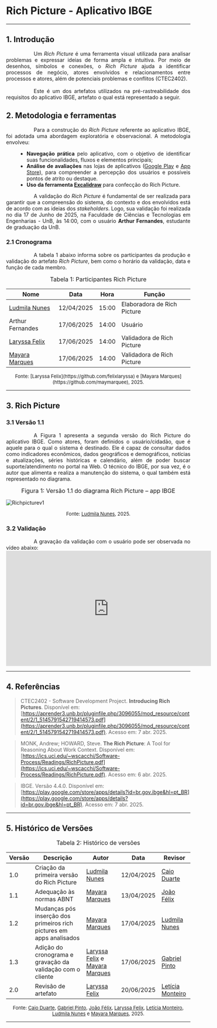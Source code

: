 # Rich Picture - Aplicativo IBGE

***

## 1. Introdução
<div style="text-align: justify; text-indent: 2cm;">
Um <i>Rich Picture</i> é uma ferramenta visual utilizada para analisar problemas e expressar ideias de forma ampla e intuitiva. Por meio de desenhos, símbolos e conexões, o <i>Rich Picture</i> ajuda a identificar processos de negócio, atores envolvidos e relacionamentos entre processos e atores, além de potenciais problemas e conflitos (CTEC2402).
  <br><br>
  <div style="text-indent: 2cm;">
Este é um dos artefatos utilizados na pré-rastreabilidade dos requisitos do aplicativo IBGE, artefato o qual está representado a seguir.
    
  </div>
</div>

## 2. Metodologia e ferramentas

<div style="text-align: justify; text-indent: 2cm;">
Para a construção do <i>Rich Picture</i> referente ao aplicativo IBGE, foi adotada uma abordagem exploratória e observacional. A metodologia envolveu:
 </div>
 
 <ul style="text-align: justify; padding-left: 4em; margin-top: 1em;">
   <li><b>Navegação prática</b> pelo aplicativo, com o objetivo de identificar suas funcionalidades, fluxos e elementos principais;</li>
   <li><b>Análise de avaliações</b> nas lojas de aplicativos 
     (<a href="https://play.google.com" target="_blank">Google Play</a> e 
     <a href="https://www.apple.com/br/app-store/" target="_blank">App Store</a>), 
     para compreender a percepção dos usuários e possíveis pontos de atrito ou destaque.</li>
   <li><b>Uso da ferramenta 
     <a href="https://excalidraw.com" target="_blank">Excalidraw</a></b> para confecção do Rich Picture.</li>
 </ul>

<div style="text-align: justify; text-indent: 2cm;">
A validação do <i>Rich Picture</i> é fundamental de ser realizada para garantir que a compreensão do sistema, do contexto e dos envolvidos está de acordo com as ideias dos <i>stakeholders</i>. Logo, sua validação foi realizada no dia 17 de Junho de 2025, na Faculdade de Ciências e Tecnologias em Engenharias - UnB, às 14:00, com o usuário <b>Arthur Fernandes</b>, estudante de graduação da UnB. 
</div>

### 2.1 Cronograma

<div style="text-align: justify; text-indent: 2cm;">
A tabela 1 abaixo informa sobre os participantes da produção e validação do artefato <i>Rich Picture</i>, bem como o horário da validação, data e função de cada membro.
</div>

<font size="3"><p style="text-align: center">Tabela 1: Participantes Rich Picture</p></font>

<center>

| Nome                                             | Data                   |  Hora | Função |
| ------------------------------------------------ | ------------------------ | -------------- | ---------|
| [Ludmila Nunes](https://github.com/ludmilaaysha)   |  12/04/2025 |  15:00 | Elaboradora de Rich Picture | 
| Arthur Fernandes   |  17/06/2025 |  14:00 | Usuário | 
| [Laryssa Felix](https://github.com/felixlaryssa)   |  17/06/2025 |  14:00 | Validadora de Rich Picture | 
| [Mayara Marques](https://github.com/maymarquee)   |  17/06/2025 |  14:00 | Validadora de Rich Picture | 


</center>
<font size="2"><p style="text-align: center">Fonte: [Laryssa Felix](https://github.com/felixlaryssa) e [Mayara Marques](https://github.com/maymarquee), 2025.</p></font>

***

## 3. Rich Picture
### 3.1 Versão 1.1
<div style="text-align: justify; text-indent: 2cm;">
A Figura 1 apresenta a segunda versão do Rich Picture do aplicativo IBGE. Como atores, foram definidos o usuário/cidadão, que é aquele para o qual o sistema é destinado. Ele é capaz de consultar dados como indicadores econômicos, dados geográficos e demográficos, notícias e atualizações, séries históricas e calendário, além de poder buscar suporte/atendimento no portal na Web. O técnico do IBGE, por sua vez, é o autor que alimenta e realiza a manutenção do sistema, o qual também está representado no diagrama.
</div>

<font size="3"><p style="text-align: center">Figura 1: Versão 1.1 do diagrama Rich Picture – app IBGE</p></font>

![Richpicturev1](../assets/images/rich-picture-ibge.png)

<font size="2"><p style="text-align: center">Fonte: [Ludmila Nunes](https://github.com/ludmilaaysha), 2025.</p></font>

### 3.2 Validação

<div style="text-align: justify; text-indent: 2cm;">
A gravação da validação com o usuário pode ser observada no vídeo abaixo:
</div>

<div style="text-align: center;">
<iframe width="560" height="315" src="https://www.youtube.com/embed/LQeAiQqyCis?si=We3HV_ctNCpXu6m7" title="YouTube video player" frameborder="0" allow="accelerometer; autoplay; clipboard-write; encrypted-media; gyroscope; picture-in-picture; web-share" referrerpolicy="strict-origin-when-cross-origin" allowfullscreen></iframe>
</div>


***

## 4. Referências
> CTEC2402 - Software Development Project. **Introducing Rich Pictures**. Disponível em: [https://aprender3.unb.br/pluginfile.php/3096055/mod_resource/content/2/1_5145791542719414573.pdf](https://aprender3.unb.br/pluginfile.php/3096055/mod_resource/content/2/1_5145791542719414573.pdf)​. Acesso em: 7 abr. 2025.

> MONK, Andrew; HOWARD, Steve. **The Rich Picture**: A Tool for Reasoning About Work Context.  Disponível em: [https://ics.uci.edu/~wscacchi/Software-Process/Readings/RichPicture.pdf](https://ics.uci.edu/~wscacchi/Software-Process/Readings/RichPicture.pdf). Acesso em: 6 abr. 2025.

> IBGE. Versão 4.4.0. Disponível em: [https://play.google.com/store/apps/details?id=br.gov.ibge&hl=pt_BR](https://play.google.com/store/apps/details?id=br.gov.ibge&hl=pt_BR). Acesso em: 7 abr. 2025.

***

## 5. Histórico de Versões

<font size="3"><p style="text-align: center">Tabela 2: Histórico de versões</p></font>

| Versão | Descrição       | Autor                                            | Data                                  | Revisor     |
| ------ | ---------- | ------------------------------------------------ | ------------------------------------------ | ----------- |
| 1.0    | Criação da primeira versão do Rich Picture | [Ludmila Nunes](https://github.com/ludmilaaysha) | 12/04/2025 | [Caio Duarte](https://github.com/CaioDuart3)|
| 1.1    |Adequação às normas ABNT|[Mayara Marques](https://github.com/maymarquee)| 13/04/2025 |[João Félix](https://github.com/joaofmoreiraa)|
| 1.2    |Mudanças pós inserção dos primeiros rich pictures em apps analisados|[Mayara Marques](https://github.com/maymarquee)| 17/04/2025 |[Ludmila Nunes](https://github.com/ludmilaaysha)|
| 1.3    |Adição do cronograma e gravação da validação com o cliente|[Laryssa Felix](https://github.com/felixlaryssa) e [Mayara Marques](https://github.com/maymarquee)| 17/06/2025 |[Gabriel Pinto](https://github.com/GabrielSPinto)|
| 2.0    | Revisão de artefato |  [Laryssa Felix](https://github.com/felixlaryssa) | 20/06/2025 | [Letícia Monteiro](https://github.com/LeticiaMonteiroo) |


<font size="2"><p style="text-align: center">Fonte: [Caio Duarte](https://github.com/caioduart3), [Gabriel Pinto](https://github.com/GabrielSPinto), [João Félix](https://github.com/joaofmoreiraa), [Laryssa Felix](https://github.com/felixlaryssa), [Letícia Monteiro](https://github.com/LeticiaMonteiroo), [Ludmila Nunes](https://github.com/ludmilaaysha) e [Mayara Marques](https://github.com/maymarquee), 2025.</p></font>

***



